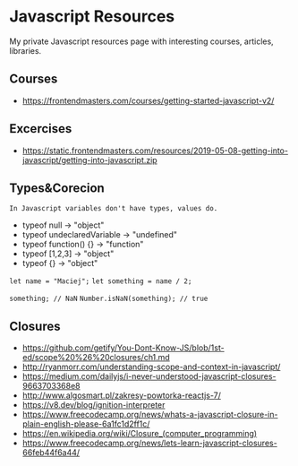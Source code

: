# Javascript Resources

My private Javascript resources page with interesting courses, articles, libraries.

## Courses
- https://frontendmasters.com/courses/getting-started-javascript-v2/

## Excercises
- https://static.frontendmasters.com/resources/2019-05-08-getting-into-javascript/getting-into-javascript.zip

## Types&Corecion
`In Javascript variables don't have types, values do.`
- typeof null -> "object"
- typeof undeclaredVariable -> "undefined"
- typeof function() {} -> "function"
- typeof [1,2,3] -> "object"
- typeof {} -> "object"

`let name = "Maciej";`
`let something = name / 2;`

`something; // NaN`
`Number.isNaN(something); // true`

## Closures
- https://github.com/getify/You-Dont-Know-JS/blob/1st-ed/scope%20%26%20closures/ch1.md
- http://ryanmorr.com/understanding-scope-and-context-in-javascript/
- https://medium.com/dailyjs/i-never-understood-javascript-closures-9663703368e8
- http://www.algosmart.pl/zakresy-powtorka-reactjs-7/
- https://v8.dev/blog/ignition-interpreter
- https://www.freecodecamp.org/news/whats-a-javascript-closure-in-plain-english-please-6a1fc1d2ff1c/
- https://en.wikipedia.org/wiki/Closure_(computer_programming)
- https://www.freecodecamp.org/news/lets-learn-javascript-closures-66feb44f6a44/
